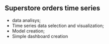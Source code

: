 ## Superstore orders time series

- data analisys;
- Time series data selection and visualization;
- Model creation;
- Simple dashboard creation
